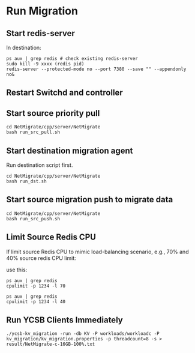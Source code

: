 # Run Migration  

## Start redis-server 
In destination:
```
ps aux | grep redis # check existing redis-server
sudo kill -9 xxxx (redis pid)
redis-server --protected-mode no --port 7380 --save "" --appendonly no&
```

## Restart Switchd and controller

## Start source priority pull 
```
cd NetMigrate/cpp/server/NetMigrate
bash run_src_pull.sh
```

## Start destination migration agent
Run destination script first.
```
cd NetMigrate/cpp/server/NetMigrate
bash run_dst.sh
```

## Start source migration push to migrate data

```
cd NetMigrate/cpp/server/NetMigrate
bash run_src_push.sh
```
## Limit Source Redis CPU
If limit source Redis CPU to mimic load-balancing scenario, e.g., 70% and 40% source redis CPU limit:

use this:
```
ps aux | grep redis
cpulimit -p 1234 -l 70
```

```
ps aux | grep redis
cpulimit -p 1234 -l 40
```


## Run YCSB Clients Immediately
```
./ycsb-kv_migration -run -db KV -P workloads/workloadc -P kv_migration/kv_migration.properties -p threadcount=8 -s > result/NetMigrate-c-16GB-100%.txt
```


